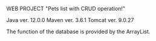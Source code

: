 WEB PROJECT "Pets list with CRUD operation!"

Java ver. 12.0.0
Maven ver. 3.6.1
Tomcat ver. 9.0.27

The function of the database is provided by the ArrayList.